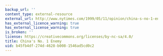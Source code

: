 ```yaml
---
backup_url: ''
content_type: external-resource
external_url: http://www.nytimes.com/1999/05/11/opinion/china-s-no-1-enemy.html
has_external_licence_warning: true
has_external_license_warning: true
is_broken: ''
license: https://creativecommons.org/licenses/by-nc-sa/4.0/
title: China's No. 1 Enemy
uid: b45fb4df-274d-4628-b008-1546ad5cd0c2
---
```

